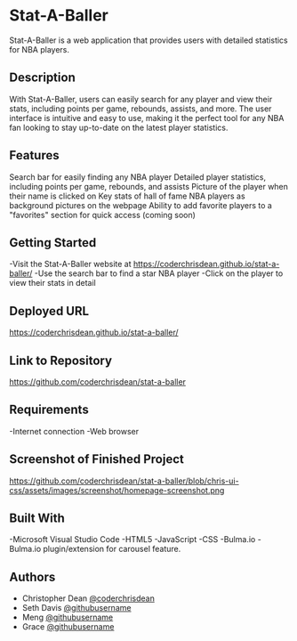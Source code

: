 # Stat-A-Baller

Stat-A-Baller is a web application that provides users with detailed statistics for NBA players. 

## Description
With Stat-A-Baller, users can easily search for any player and view their stats, including points per game, rebounds, assists, and more. The user interface is intuitive and easy to use, making it the perfect tool for any NBA fan looking to stay up-to-date on the latest player statistics.

## Features
Search bar for easily finding any NBA player
Detailed player statistics, including points per game, rebounds, and assists
Picture of the player when their name is clicked on
Key stats of hall of fame NBA players as background pictures on the webpage
Ability to add favorite players to a "favorites" section for quick access (coming soon)

## Getting Started
-Visit the Stat-A-Baller website at https://coderchrisdean.github.io/stat-a-baller/
-Use the search bar to find a star NBA player
-Click on the player to view their stats in detail

## Deployed URL
https://coderchrisdean.github.io/stat-a-baller/

## Link to Repository
https://github.com/coderchrisdean/stat-a-baller

## Requirements
-Internet connection
-Web browser

## Screenshot of Finished Project
https://github.com/coderchrisdean/stat-a-baller/blob/chris-ui-css/assets/images/screenshot/homepage-screenshot.png

## Built With
-Microsoft Visual Studio Code
-HTML5
-JavaScript
-CSS
-Bulma.io
-Bulma.io plugin/extension for carousel feature.

## Authors

- Christopher Dean [@coderchrisdean](https://www.github.com/coderchrisdean)
- Seth Davis [@githubusername ](https://www.github.com/githubusername)
- Meng [@githubusername](https://www.github.com/githubusername)
- Grace [@githubusername](https://www.github.com/githubusername)





